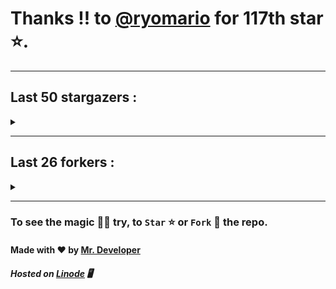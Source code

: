 # Thanks !! to [@ryomario](https://github.com/ryomario) for 117th star ⭐.
---

## Last 50 stargazers :
<details><summary></summary>

| No. | Profile Pic | Username | Star Number ⭐ |
| :---: | :---: | :---: | :---: |
| 1. | <img src='https://avatars.githubusercontent.com/u/71626084?v=4'> | [@ryomario](https://github.com/ryomario) | 117 |
| 2. | <img src='https://avatars.githubusercontent.com/u/48918327?v=4'> | [@slickdlc](https://github.com/slickdlc) | 116 |
| 3. | <img src='https://avatars.githubusercontent.com/u/62437567?v=4'> | [@podlejskib](https://github.com/podlejskib) | 115 |
| 4. | <img src='https://avatars.githubusercontent.com/u/24751061?v=4'> | [@nikhilr612](https://github.com/nikhilr612) | 114 |
| 5. | <img src='https://avatars.githubusercontent.com/u/958486?v=4'> | [@karol-depka](https://github.com/karol-depka) | 113 |
| 6. | <img src='https://avatars.githubusercontent.com/u/16950801?v=4'> | [@kbatnij](https://github.com/kbatnij) | 112 |
| 7. | <img src='https://avatars.githubusercontent.com/u/100023533?v=4'> | [@omkar1003](https://github.com/omkar1003) | 111 |
| 8. | <img src='https://avatars.githubusercontent.com/u/140465301?v=4'> | [@Loganromo415](https://github.com/Loganromo415) | 110 |
| 9. | <img src='https://avatars.githubusercontent.com/u/149345650?v=4'> | [@jayhernandez666](https://github.com/jayhernandez666) | 109 |
| 10. | <img src='https://avatars.githubusercontent.com/u/73610922?v=4'> | [@mr-wh1tehat](https://github.com/mr-wh1tehat) | 108 |
| 11. | <img src='https://avatars.githubusercontent.com/u/48980248?v=4'> | [@hybridvamp](https://github.com/hybridvamp) | 107 |
| 12. | <img src='https://avatars.githubusercontent.com/u/43436876?v=4'> | [@caojen](https://github.com/caojen) | 106 |
| 13. | <img src='https://avatars.githubusercontent.com/u/127977316?v=4'> | [@ivan-developer-01](https://github.com/ivan-developer-01) | 105 |
| 14. | <img src='https://avatars.githubusercontent.com/u/5084395?v=4'> | [@tolkonepiu](https://github.com/tolkonepiu) | 104 |
| 15. | <img src='https://avatars.githubusercontent.com/u/63461297?v=4'> | [@prettylittlelies](https://github.com/prettylittlelies) | 103 |
| 16. | <img src='https://avatars.githubusercontent.com/u/69469791?v=4'> | [@taaigo](https://github.com/taaigo) | 102 |
| 17. | <img src='https://avatars.githubusercontent.com/u/93675484?v=4'> | [@Abdullah-coder2013](https://github.com/Abdullah-coder2013) | 101 |
| 18. | <img src='https://avatars.githubusercontent.com/u/90461959?v=4'> | [@realwenura](https://github.com/realwenura) | 100 |
| 19. | <img src='https://avatars.githubusercontent.com/u/86353526?v=4'> | [@KevinNitroG](https://github.com/KevinNitroG) | 99 |
| 20. | <img src='https://avatars.githubusercontent.com/u/117309484?v=4'> | [@gladsonchala](https://github.com/gladsonchala) | 98 |
| 21. | <img src='https://avatars.githubusercontent.com/u/94701539?v=4'> | [@DandyDrop](https://github.com/DandyDrop) | 97 |
| 22. | <img src='https://avatars.githubusercontent.com/u/2102878?v=4'> | [@pascal-hofmann](https://github.com/pascal-hofmann) | 96 |
| 23. | <img src='https://avatars.githubusercontent.com/u/73209315?v=4'> | [@saadman-galib](https://github.com/saadman-galib) | 95 |
| 24. | <img src='https://avatars.githubusercontent.com/u/238114?v=4'> | [@lucciano](https://github.com/lucciano) | 94 |
| 25. | <img src='https://avatars.githubusercontent.com/u/107202816?v=4'> | [@its-truce](https://github.com/its-truce) | 93 |
| 26. | <img src='https://avatars.githubusercontent.com/u/121786009?v=4'> | [@dequate](https://github.com/dequate) | 92 |
| 27. | <img src='https://avatars.githubusercontent.com/u/117648465?v=4'> | [@dkppg2](https://github.com/dkppg2) | 91 |
| 28. | <img src='https://avatars.githubusercontent.com/u/67612593?v=4'> | [@BrydenIsNotSmart](https://github.com/BrydenIsNotSmart) | 90 |
| 29. | <img src='https://avatars.githubusercontent.com/u/45739963?v=4'> | [@didierganthier](https://github.com/didierganthier) | 89 |
| 30. | <img src='https://avatars.githubusercontent.com/u/77569653?v=4'> | [@SamirPaulb](https://github.com/SamirPaulb) | 88 |
| 31. | <img src='https://avatars.githubusercontent.com/u/48348029?v=4'> | [@xIMRANx](https://github.com/xIMRANx) | 87 |
| 32. | <img src='https://avatars.githubusercontent.com/u/55983182?v=4'> | [@yasirarism](https://github.com/yasirarism) | 86 |
| 33. | <img src='https://avatars.githubusercontent.com/u/66245404?v=4'> | [@tovade](https://github.com/tovade) | 85 |
| 34. | <img src='https://avatars.githubusercontent.com/u/81961690?v=4'> | [@dinesh-0602](https://github.com/dinesh-0602) | 84 |
| 35. | <img src='https://avatars.githubusercontent.com/u/89954408?v=4'> | [@SunshroomChan](https://github.com/SunshroomChan) | 83 |
| 36. | <img src='https://avatars.githubusercontent.com/u/109037713?v=4'> | [@Buivanan82](https://github.com/Buivanan82) | 82 |
| 37. | <img src='https://avatars.githubusercontent.com/u/76533278?v=4'> | [@4amparaboy](https://github.com/4amparaboy) | 81 |
| 38. | <img src='https://avatars.githubusercontent.com/u/57042741?v=4'> | [@Woomymy](https://github.com/Woomymy) | 80 |
| 39. | <img src='https://avatars.githubusercontent.com/u/88822116?v=4'> | [@dgigantino](https://github.com/dgigantino) | 79 |
| 40. | <img src='https://avatars.githubusercontent.com/u/53967726?v=4'> | [@supercrafter333](https://github.com/supercrafter333) | 78 |
| 41. | <img src='https://avatars.githubusercontent.com/u/64813399?v=4'> | [@J1b1x](https://github.com/J1b1x) | 77 |
| 42. | <img src='https://avatars.githubusercontent.com/u/26801154?v=4'> | [@CodsXBlastin](https://github.com/CodsXBlastin) | 76 |
| 43. | <img src='https://avatars.githubusercontent.com/u/68734813?v=4'> | [@Dhruv-1608](https://github.com/Dhruv-1608) | 75 |
| 44. | <img src='https://avatars.githubusercontent.com/u/47496465?v=4'> | [@Matze997](https://github.com/Matze997) | 74 |
| 45. | <img src='https://avatars.githubusercontent.com/u/51480483?v=4'> | [@shizotoaster](https://github.com/shizotoaster) | 73 |
| 46. | <img src='https://avatars.githubusercontent.com/u/28113262?v=4'> | [@xISRAPILx](https://github.com/xISRAPILx) | 72 |
| 47. | <img src='https://avatars.githubusercontent.com/u/32965703?v=4'> | [@Ifera](https://github.com/Ifera) | 71 |
| 48. | <img src='https://avatars.githubusercontent.com/u/50779115?v=4'> | [@shanecaf](https://github.com/shanecaf) | 70 |
| 49. | <img src='https://avatars.githubusercontent.com/u/34418030?v=4'> | [@enricoangelon](https://github.com/enricoangelon) | 69 |
| 50. | <img src='https://avatars.githubusercontent.com/u/40790870?v=4'> | [@SpaceLeft](https://github.com/SpaceLeft) | 68 |

</details>

---

## Last 26 forkers :
<details><summary></summary>

| No. | Profile Pic | Username | Fork Number 🍴 |
| :---: | :---: | :---: | :---: |
| 1. | <img src='https://avatars.githubusercontent.com/u/71626084?v=4'> | [@ryomario](https://github.com/ryomario) | 22 |
| 2. | <img src='https://avatars.githubusercontent.com/u/121696232?v=4'> | [@Yuvi5001](https://github.com/Yuvi5001) | 21 |
| 3. | <img src='https://avatars.githubusercontent.com/u/86344856?v=4'> | [@AmirulAndalib](https://github.com/AmirulAndalib) | 20 |
| 4. | <img src='https://avatars.githubusercontent.com/u/121786009?v=4'> | [@dequate](https://github.com/dequate) | 19 |
| 5. | <img src='https://avatars.githubusercontent.com/u/45739963?v=4'> | [@didierganthier](https://github.com/didierganthier) | 18 |
| 6. | <img src='https://avatars.githubusercontent.com/u/48980248?v=4'> | [@hybridvamp](https://github.com/hybridvamp) | 17 |
| 7. | <img src='https://avatars.githubusercontent.com/u/110144682?v=4'> | [@Jackabu](https://github.com/Jackabu) | 16 |
| 8. | <img src='https://avatars.githubusercontent.com/u/40790870?v=4'> | [@SpaceLeft](https://github.com/SpaceLeft) | 15 |
| 9. | <img src='https://avatars.githubusercontent.com/u/87888078?v=4'> | [@hydrix777](https://github.com/hydrix777) | 14 |
| 10. | <img src='https://avatars.githubusercontent.com/u/106221089?v=4'> | [@ItzKingz](https://github.com/ItzKingz) | 13 |
| 11. | <img src='https://avatars.githubusercontent.com/u/105053471?v=4'> | [@Sharmaps1757](https://github.com/Sharmaps1757) | 12 |
| 12. | <img src='https://avatars.githubusercontent.com/u/100023533?v=4'> | [@omkar1003](https://github.com/omkar1003) | 11 |
| 13. | <img src='https://avatars.githubusercontent.com/u/104765453?v=4'> | [@youssefnasef](https://github.com/youssefnasef) | 10 |
| 14. | <img src='https://avatars.githubusercontent.com/u/105335749?v=4'> | [@spideyboyaman](https://github.com/spideyboyaman) | 9 |
| 15. | <img src='https://avatars.githubusercontent.com/u/60040629?v=4'> | [@JD906](https://github.com/JD906) | 8 |
| 16. | <img src='https://avatars.githubusercontent.com/u/88897873?v=4'> | [@Nobody370](https://github.com/Nobody370) | 7 |
| 17. | <img src='https://avatars.githubusercontent.com/u/96438111?v=4'> | [@Gishankrishka2](https://github.com/Gishankrishka2) | 6 |
| 18. | <img src='https://avatars.githubusercontent.com/u/91558902?v=4'> | [@rk134-hub](https://github.com/rk134-hub) | 5 |
| 19. | <img src='https://avatars.githubusercontent.com/u/20133621?v=4'> | [@NitroFuN](https://github.com/NitroFuN) | 4 |
| 20. | <img src='https://avatars.githubusercontent.com/u/84174959?v=4'> | [@im-Satyendra](https://github.com/im-Satyendra) | 3 |
| 21. | <img src='https://avatars.githubusercontent.com/u/66910428?v=4'> | [@VIKASIND](https://github.com/VIKASIND) | 2 |
| 22. | <img src='https://avatars.githubusercontent.com/u/101307401?v=4'> | [@Tellyfun](https://github.com/Tellyfun) | 1 |
| 23. | <img src='https://avatars.githubusercontent.com/u/102476142?v=4'> | [@hiroultroid93819](https://github.com/hiroultroid93819) | 0 |
| 24. | <img src='https://avatars.githubusercontent.com/u/98212032?v=4'> | [@random772](https://github.com/random772) | -1 |
| 25. | <img src='https://avatars.githubusercontent.com/u/97720718?v=4'> | [@MaheshKmr9](https://github.com/MaheshKmr9) | -2 |
| 26. | <img src='https://avatars.githubusercontent.com/u/85005373?v=4'> | [@HerokuMods](https://github.com/HerokuMods) | -3 |

</details>

---
### To see the magic 🧚‍♂️ try, to `Star` ⭐ or `Fork` 🍴 the repo.
#### Made with ❤️ by [Mr. Developer](https://github.com/MrBotDeveloper)
##### Hosted on [Linode](https://www.linode.com/) 🖥